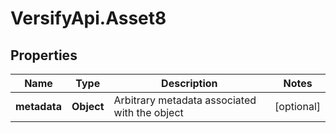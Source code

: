 # VersifyApi.Asset8

## Properties

Name | Type | Description | Notes
------------ | ------------- | ------------- | -------------
**metadata** | **Object** | Arbitrary metadata associated with the object | [optional] 


